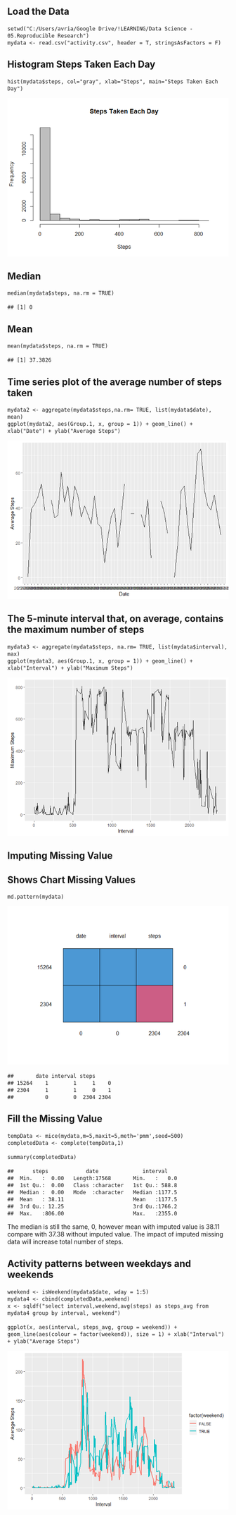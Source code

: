 Load the Data
-------------

    setwd("C:/Users/avria/Google Drive/!LEARNING/Data Science - 05.Reproducible Research")
    mydata <- read.csv("activity.csv", header = T, stringsAsFactors = F)

Histogram Steps Taken Each Day
------------------------------

    hist(mydata$steps, col="gray", xlab="Steps", main="Steps Taken Each Day")

![](PA1_template_files/figure-markdown_strict/unnamed-chunk-3-1.png)

Median
------

    median(mydata$steps, na.rm = TRUE) 

    ## [1] 0

Mean
----

    mean(mydata$steps, na.rm = TRUE) 

    ## [1] 37.3826

Time series plot of the average number of steps taken
-----------------------------------------------------

    mydata2 <- aggregate(mydata$steps,na.rm= TRUE, list(mydata$date), mean)
    ggplot(mydata2, aes(Group.1, x, group = 1)) + geom_line() + xlab("Date") + ylab("Average Steps")

![](PA1_template_files/figure-markdown_strict/unnamed-chunk-6-1.png)

The 5-minute interval that, on average, contains the maximum number of steps
----------------------------------------------------------------------------

    mydata3 <- aggregate(mydata$steps, na.rm= TRUE, list(mydata$interval), max)
    ggplot(mydata3, aes(Group.1, x, group = 1)) + geom_line() + xlab("Interval") + ylab("Maximum Steps")

![](PA1_template_files/figure-markdown_strict/unnamed-chunk-7-1.png)

Imputing Missing Value
----------------------

Shows Chart Missing Values
--------------------------

    md.pattern(mydata)

![](PA1_template_files/figure-markdown_strict/unnamed-chunk-8-1.png)

    ##       date interval steps     
    ## 15264    1        1     1    0
    ## 2304     1        1     0    1
    ##          0        0  2304 2304

Fill the Missing Value
----------------------

    tempData <- mice(mydata,m=5,maxit=5,meth='pmm',seed=500)
    completedData <- complete(tempData,1)

    summary(completedData)

    ##      steps            date              interval     
    ##  Min.   :  0.00   Length:17568       Min.   :   0.0  
    ##  1st Qu.:  0.00   Class :character   1st Qu.: 588.8  
    ##  Median :  0.00   Mode  :character   Median :1177.5  
    ##  Mean   : 38.11                      Mean   :1177.5  
    ##  3rd Qu.: 12.25                      3rd Qu.:1766.2  
    ##  Max.   :806.00                      Max.   :2355.0

The median is still the same, 0, however mean with imputed value is
38.11 compare with 37.38 without imputed value. The impact of imputed
missing data will increase total number of steps.

Activity patterns between weekdays and weekends
-----------------------------------------------

    weekend <- isWeekend(mydata$date, wday = 1:5)
    mydata4 <- cbind(completedData,weekend)
    x <- sqldf("select interval,weekend,avg(steps) as steps_avg from mydata4 group by interval, weekend")

    ggplot(x, aes(interval, steps_avg, group = weekend)) + geom_line(aes(colour = factor(weekend)), size = 1) + xlab("Interval") + ylab("Average Steps") 

![](PA1_template_files/figure-markdown_strict/unnamed-chunk-12-1.png)

